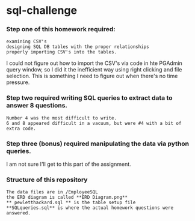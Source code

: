 # sql-challenge
 
### Step one of this homework required:
    examining CSV's
    designing SQL DB tables with the proper relationships
    properly importing CSV's into the tables.
    
I could not figure out how to import the CSV's via code in hte PGAdmin query window, so I did it the inefficient way using right clicking and file selection.  This is something I need to figure out when there's no time pressure.    

### Step two required writing SQL queries to extract data to answer 8 questions.
    Number 4 was the most difficult to write.  
    6 and 8 appeared difficult in a vacuum, but were #4 with a bit of extra code.

### Step three (bonus) required manipulating the data via python queries.  
I am not sure I'll get to this part of the assignment.

### Structure of this repository

    The data files are in /EmployeeSQL
    the ERD diagram is called **ERD Diagram.png**
    ** pewletthackard.sql ** is the table setup file
    **SQLqueries.sql** is where the actual homework questions were answered.
